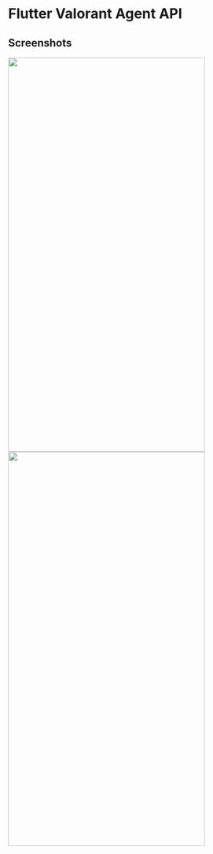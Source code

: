<h1>Flutter Valorant Agent API</h1>
<h2>Screenshots</h2>
<img src="https://firebasestorage.googleapis.com/v0/b/flutter-e6be5.appspot.com/o/screenshot-1711692890224.png?alt=media&token=3052812f-d655-431c-9842-5530bd16e110" height=800 width=400></img>
<img src="https://firebasestorage.googleapis.com/v0/b/flutter-e6be5.appspot.com/o/screenshot-1711692943488.png?alt=media&token=3b70135c-c49d-41c9-8501-56579f54d347" height=800 width=400></img>
